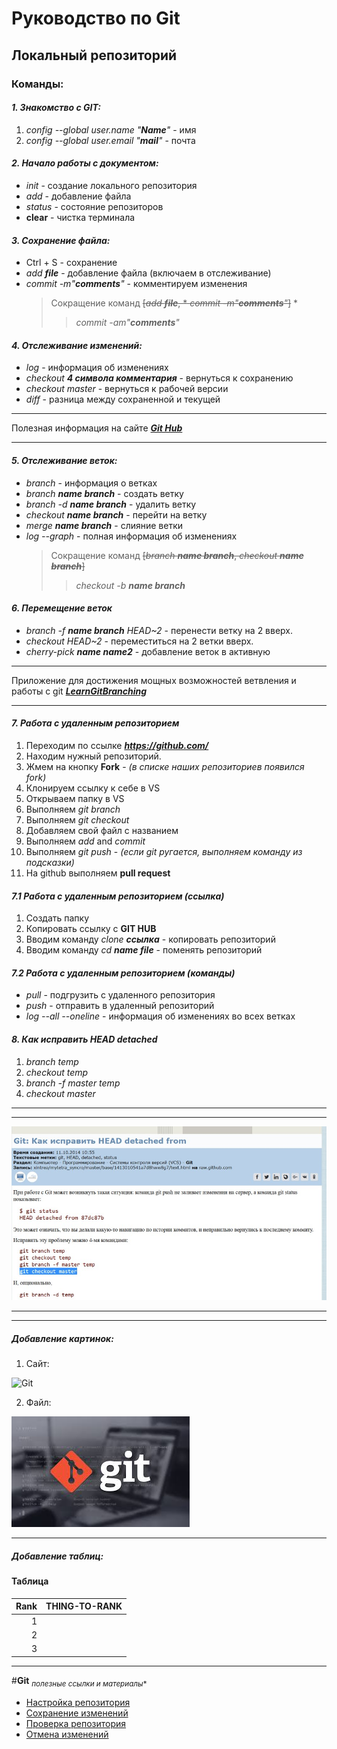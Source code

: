 # Руководство по Git
## Локальный репозиторий
### Команды:

#### *1. Знакомство с **GIT**:*
1. *config --global user.name "**Name**"* - имя
2. *config --global user.email "**mail**"* - почта

#### *2. Начало работы с документом:*
* *init* - создание локального репозитория
* *add* - добавление файла
* *status* - состояние репозиторов
* **clear** - чистка терминала

#### *3. Сохранение файла:*
* Ctrl + S - сохранение
* *add **file*** - добавление файла (включаем в отслеживание)
* *commit -m"**comments**"* - комментируем изменения
   >Сокращение команд ~~[*add **file***, * *commit -m"**comments**"*]~~ *
  >>*commit -am"**comments**"*

#### *4. Отслеживание изменений:*
* *log* - информация об изменениях
* *checkout **4 символа комментария*** - вернуться к сохранению
* *checkout master* - вернуться к рабочей версии
* *diff* - разница между сохраненной и текущей
___
Полезная информация на сайте [***Git Hub***](https://docs.github.com/ru/get-started/writing-on-github/getting-started-with-writing-and-formatting-on-github/basic-writing-and-formatting-syntax)
___

#### *5. Отслеживание веток:*
* *branch* - информация о ветках
* *branch **name branch*** - создать ветку
* *branch -d **name branch*** - удалить ветку
* *checkout **name branch*** - перейти на ветку
* *merge **name branch*** - слияние ветки
* *log --graph* - полная информация об изменениях
  > Сокращение команд ~~[*branch __name branch__*, *checkout __name branch__*]~~
  >> *checkout -b __name branch__*

#### *6. Перемещение веток*
* *branch -f __name branch__ HEAD~2* - перенести ветку на 2 вверх.
* *checkout HEAD~2* - переместиться на 2 ветки вверх.
* *cherry-pick __name name2__* - добавление веток в активную

___
Приложение для достижения мощных возможностей ветвления и работы с git
[__*LearnGitBranching*__](https://learngitbranching.js.org/?locale=ru_RU)
___

#### *7. Работа с удаленным репозиторием*
1. Переходим по ссылке __*https://github.com/*__
2. Находим нужный репозиторий.
3. Жмем на кнопку **Fork** - *(в списке наших репозиториев появился fork)*
4. Клонируем ссылку к себе в VS
5. Открываем папку в VS 
6. Выполняем *git branch* 
7. Выполняем *git checkout*
8. Добавляем свой файл с названием
9. Выполняем *add* and *commit*
10. Выполняем *git push* - *(если git ругается, выполняем команду из подсказки)*
11. На github выполняем **pull request**

#### *7.1 Работа с удаленным репозиторием (ссылка)*
1. Создать папку
2. Копировать ссылку с __GIT HUB__
3. Вводим команду *clone __ссылка__* - копировать репозиторий
4. Вводим команду *cd __name file__* - поменять репозиторий

#### *7.2 Работа с удаленным репозиторием (команды)*
* *pull* - подгрузить с удаленного репозитория
* *push* - отправить в удаленный репозиторий
* *log --all --oneline* - информация об изменениях во всех ветках

#### *8. Как исправить HEAD detached*
1. *branch temp* 
2. *checkout temp* 
3. *branch -f master temp* 
4. *checkout master* 
___
___
![HEAD detached](head_detached.jpg)
___
___

##### __Добавление картинок:__
1. Сайт:

![Git](https://encrypted-tbn0.gstatic.com/images?q=tbn:ANd9GcR3sbvB3nTktjiedy1RJyxYlpXfxSDUIi6jyg&usqp=CAU)

2. Файл:

![image](images.jpg)
____
##### __Добавление таблиц:__

#### Таблица

| Rank | THING-TO-RANK |
|-----:|---------------|
|     1|               |
|     2|               |
|     3|               |

___

#**Git** <sub>*полезные ссылки и материалы**</sub>

* [Настройка репозитория](https://www.atlassian.com/ru/git/tutorials/setting-up-a-repository)
* [Сохранение изменений](https://www.atlassian.com/ru/git/tutorials/saving-changes)
* [Проверка репозитория](https://www.atlassian.com/ru/git/tutorials/inspecting-a-repository)
* [Отмена изменений](https://www.atlassian.com/ru/git/tutorials/undoing-changes)